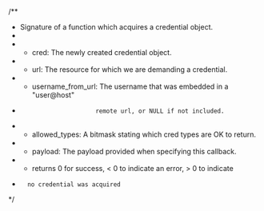 /** * Signature of a function which acquires a credential object. * * - cred: The newly created credential object. * - url: The resource for which we are demanding a credential. * - username_from_url: The username that was embedded in a "user@host" *                          remote url, or NULL if not included. * - allowed_types: A bitmask stating which cred types are OK to return. * - payload: The payload provided when specifying this callback. * - returns 0 for success, < 0 to indicate an error, > 0 to indicate *       no credential was acquired */